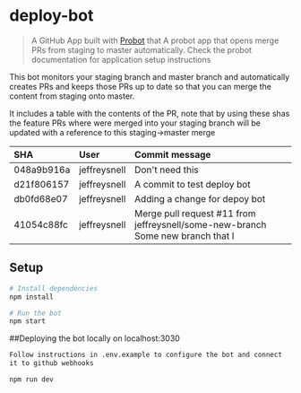 # deploy-bot

> A GitHub App built with [Probot](https://github.com/probot/probot) that A probot app that opens merge PRs from staging to master automatically.
> Check the probot documentation for application setup instructions

This bot monitors your staging branch and master branch and automatically creates PRs and keeps those PRs up to date so that you can merge the content
from staging onto master. 

It includes a table with the contents of the PR, note that by using these shas the 
feature PRs where were merged into your staging branch will be updated
with a reference to this staging->master merge   

| SHA | User | Commit message | 
|:---|:---|:---|
| 048a9b916a | jeffreysnell | Don't need this |
| d21f806157 | jeffreysnell | A commit to test deploy bot |
| db0fd68e07 | jeffreysnell | Adding a change for depoy bot |
| 41054c88fc | jeffreysnell | Merge pull request #11 from jeffreysnell/some-new-branch  Some new branch that I |

## Setup

```sh
# Install dependencies
npm install

# Run the bot
npm start
```


##Deploying the bot locally on localhost:3030
```sh
Follow instructions in .env.example to configure the bot and connect
it to github webhooks

npm run dev
```



